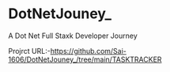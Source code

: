 # DotNetJouney_
A Dot Net Full Staxk Developer Journey


Projrct URL:-https://github.com/Sai-1606/DotNetJouney_/tree/main/TASKTRACKER
